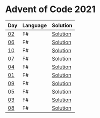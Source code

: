 # Advent of Code 2021

| Day | Language | Solution |
| --- | -------- | -------- |
| [02](https://adventofcode.com/2021/day/02) | F# | [Solution](./02) |
| [06](https://adventofcode.com/2021/day/06) | F# | [Solution](./06) |
| [10](https://adventofcode.com/2021/day/10) | F# | [Solution](./10) |
| [07](https://adventofcode.com/2021/day/07) | F# | [Solution](./07) |
| [04](https://adventofcode.com/2021/day/04) | F# | [Solution](./04) |
| [01](https://adventofcode.com/2021/day/01) | F# | [Solution](./01) |
| [09](https://adventofcode.com/2021/day/09) | F# | [Solution](./09) |
| [05](https://adventofcode.com/2021/day/05) | F# | [Solution](./05) |
| [03](https://adventofcode.com/2021/day/03) | F# | [Solution](./03) |
| [08](https://adventofcode.com/2021/day/08) | F# | [Solution](./08) |
